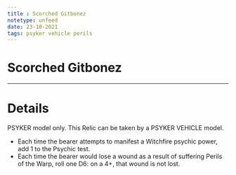 ```yaml
---
title : Scorched Gitbonez
notetype: unfeed
date: 23-10-2021
tags: psyker vehicle perils
---
```


# Scorched Gitbonez

---

# Details

PSYKER model only. This Relic can be taken by a PSYKER VEHICLE model.  
- Each time the bearer attempts to manifest a Witchfire psychic power, add 1 to the Psychic test.  
- Each time the bearer would lose a wound as a result of suffering Perils of the Warp, roll one D6: on a 4+, that wound is not lost.